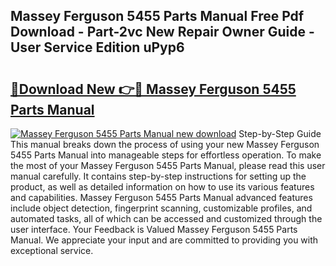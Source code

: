 ## Massey Ferguson 5455 Parts Manual Free Pdf Download - Part-2vc New Repair Owner Guide - User Service Edition uPyp6

# <h2><a href="http://bc89420.oget.top/?id=Massey+Ferguson+5455+Parts+Manual">🔗Download New 👉🔴 Massey Ferguson 5455 Parts Manual</a></h2>

[![Massey Ferguson 5455 Parts Manual new download](https://i.imgur.com/5g1atiW.png)](http://bc89420.oget.top/?id=Massey+Ferguson+5455+Parts+Manual)
Step-by-Step Guide This manual breaks down the process of using your new Massey Ferguson 5455 Parts Manual into manageable steps for effortless operation. To make the most of your Massey Ferguson 5455 Parts Manual, please read this user manual carefully. It contains step-by-step instructions for setting up the product, as well as detailed information on how to use its various features and capabilities. Massey Ferguson 5455 Parts Manual advanced features include object detection, fingerprint scanning, customizable profiles, and automated tasks, all of which can be accessed and customized through the user interface. Your Feedback is Valued Massey Ferguson 5455 Parts Manual. We appreciate your input and are committed to providing you with exceptional service.
